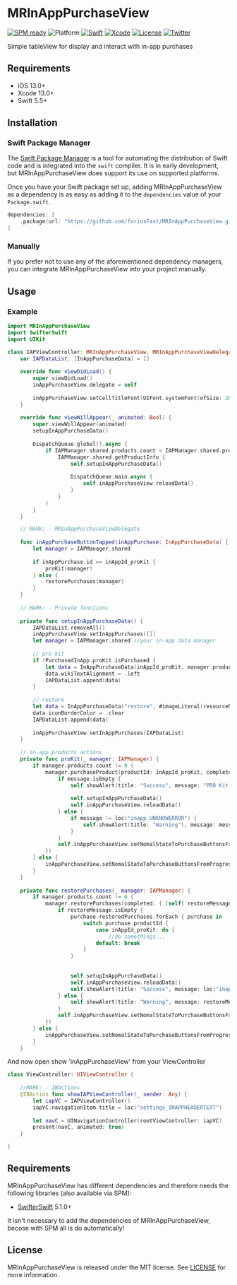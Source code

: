 # MRInAppPurchaseView

[![SPM ready](https://img.shields.io/badge/SPM-ready-orange.svg)](https://swift.org/package-manager/)
![Platform](https://img.shields.io/badge/platforms-iOS%2013.0-F28D00.svg)
[![Swift](https://img.shields.io/badge/Swift-5.5-orange.svg)](https://swift.org)
[![Xcode](https://img.shields.io/badge/Xcode-13.0-blue.svg)](https://developer.apple.com/xcode)
[![License](https://img.shields.io/cocoapods/l/Pastel.svg?style=flat)](https://github.com/furiosFast/MRInAppPurchaseView/blob/main/LICENSE)
[![Twitter](https://img.shields.io/badge/twitter-@FastDevsProject-blue.svg?style=flat)](https://twitter.com/FastDevsProject)

Simple tableView for display and interact with in-app purchases
    
## Requirements

- iOS 13.0+
- Xcode 13.0+
- Swift 5.5+

## Installation

### Swift Package Manager

The [Swift Package Manager](https://swift.org/package-manager/) is a tool for automating the distribution of Swift code and is integrated into the `swift` compiler. It is in early development, but MRInAppPurchaseView does support its use on supported platforms.

Once you have your Swift package set up, adding MRInAppPurchaseView as a dependency is as easy as adding it to the `dependencies` value of your `Package.swift`.

```swift
dependencies: [
    .package(url: "https://github.com/furiosFast/MRInAppPurchaseView.git", from: "1.0.0")
]
```

### Manually

If you prefer not to use any of the aforementioned dependency managers, you can integrate MRInAppPurchaseView into your project manually.

## Usage

### Example

```swift
import MRInAppPurchaseView
import SwifterSwift
import UIKit

class IAPViewController: MRInAppPurchaseView, MRInAppPurchaseViewDelegate {
    var IAPDataList: [InAppPurchaseData] = []
    
    override func viewDidLoad() {
        super.viewDidLoad()
        inAppPurchaseView.delegate = self
        
        inAppPurchaseView.setCellTitleFont(UIFont.systemFont(ofSize: 20))
    }
    
    override func viewWillAppear(_ animated: Bool) {
        super.viewWillAppear(animated)                
        setupInAppPurchaseData()
        
        DispatchQueue.global().async {
            if IAPManager.shared.products.count < IAPManager.shared.productIDS.count {
                IAPManager.shared.getProductInfo {
                    self.setupInAppPurchaseData()
                    
                    DispatchQueue.main.async {
                        self.inAppPurchaseView.reloadData()
                    }
                }
            }
        }
    }

    // MARK: - MRInAppPurchaseViewDelegate
    
    func inAppPurchaseButtonTapped(inAppPurchase: InAppPurchaseData) {
        let manager = IAPManager.shared
        
        if inAppPurchase.id == inAppId_proKit {
            proKit(manager)
        } else {
            restorePurchases(manager)
        }
    }
    
    // MARK: - Private functions
    
    private func setupInAppPurchaseData() {
        IAPDataList.removeAll()
        inAppPurchaseView.setInAppPurchases([])
        let manager = IAPManager.shared //your in-app data manager
        
        // pro kit
        if !PurchasedInApp.proKit.isPurchased {
            let data = InAppPurchaseData(inAppId_proKit, manager.productIcons[inAppId_proKit]!, loc("settings_PROKIT"), loc("settings_PROKITWIKI"), loc("inapp_BUY").uppercased())
            data.wikiTextAlignment = .left
            IAPDataList.append(data)
        }
        
        // restore
        let data = InAppPurchaseData("restore", #imageLiteral(resourceName: "restore in-app"), loc("settings_RESTOREINAPP"), nil, loc("inapp_RESTORE").uppercased())
        data.iconBorderColor = .clear
        IAPDataList.append(data)
        
        inAppPurchaseView.setInAppPurchases(IAPDataList)
    }
    
    // in-app products actions
    private func proKit(_ manager: IAPManager) {
        if manager.products.count != 0 {
            manager.purchaseProduct(productId: inAppId_proKit, completed: { message in
                if message.isEmpty {
                    self.showAlert(title: "Success", message: "PRO Kit purchased", buttonTitles: ["OK"])
                
                    self.setupInAppPurchaseData()
                    self.inAppPurchaseView.reloadData()
                } else {
                    if message != loc("inapp_UNKNOWERROR") {
                        self.showAlert(title: "Warning"), message: message, buttonTitles: ["OK"])
                    }
                }
                self.inAppPurchaseView.setNomalStateToPurchaseButtonsFromProgress()
            })
        } else {
            inAppPurchaseView.setNomalStateToPurchaseButtonsFromProgress()
        }
    }
    
    private func restorePurchases(_ manager: IAPManager) {
        if manager.products.count != 0 {
            manager.restorePurchases(completed: { [self] restoreMessage, purchase in
                if restoreMessage.isEmpty {
                    purchase.restoredPurchases.forEach { purchase in
                        switch purchase.productId {
                            case inAppId_proKit: do {
                                //do somethings...
                            default: break
                        }
                    }
                    
                    
                    self.setupInAppPurchaseData()
                    self.inAppPurchaseView.reloadData()
                    self.showAlert(title: "Success", message: loc("inapp_RESTORESUCCESS"), buttonTitles: ["OK"])
                } else {
                    self.showAlert(title: "Warning", message: restoreMessage, buttonTitles: ["OK"])
                }
                self.inAppPurchaseView.setNomalStateToPurchaseButtonsFromProgress()
            })
        } else {
            inAppPurchaseView.setNomalStateToPurchaseButtonsFromProgress()
        }
    }
```

And now open show 'inAppPurchaseView' from your ViewController

```swift
class ViewController: UIViewController {
    
    //MARK: - IBActions
    @IBAction func showIAPViewController(_ sender: Any) {
        let iapVC = IAPViewController()
        iapVC.navigationItem.title = loc("settings_INAPPHEADERTEXT")
        
        let navC = UINavigationController(rootViewController: iapVC)
        present(navC, animated: true)
    }

}
```

## Requirements

MRInAppPurchaseView has different dependencies and therefore needs the following libraries (also available via SPM):
- [SwifterSwift](https://github.com/SwifterSwift/SwifterSwift.git) 5.1.0+

It isn't necessary to add the dependencies of MRInAppPurchaseView, becose with SPM all is do automatically!

## License

MRInAppPurchaseView is released under the MIT license. See [LICENSE](https://github.com/furiosFast/MRInAppPurchaseView/blob/main/LICENSE) for more information.
